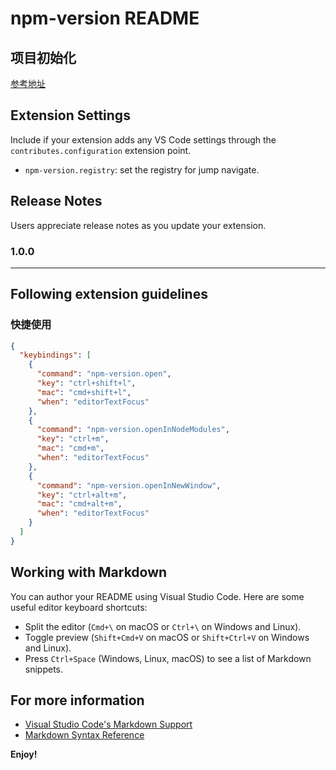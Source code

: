 # npm-version README

## 项目初始化

[参考地址](https://code.visualstudio.com/api/get-started/your-first-extension)

## Extension Settings

Include if your extension adds any VS Code settings through the `contributes.configuration` extension point.

- `npm-version.registry`: set the registry for jump navigate.

## Release Notes

Users appreciate release notes as you update your extension.

### 1.0.0

---

## Following extension guidelines

### 快捷使用

```json
{
  "keybindings": [
    {
      "command": "npm-version.open",
      "key": "ctrl+shift+l",
      "mac": "cmd+shift+l",
      "when": "editorTextFocus"
    },
    {
      "command": "npm-version.openInNodeModules",
      "key": "ctrl+m",
      "mac": "cmd+m",
      "when": "editorTextFocus"
    },
    {
      "command": "npm-version.openInNewWindow",
      "key": "ctrl+alt+m",
      "mac": "cmd+alt+m",
      "when": "editorTextFocus"
    }
  ]
}
```

## Working with Markdown

You can author your README using Visual Studio Code. Here are some useful editor keyboard shortcuts:

- Split the editor (`Cmd+\` on macOS or `Ctrl+\` on Windows and Linux).
- Toggle preview (`Shift+Cmd+V` on macOS or `Shift+Ctrl+V` on Windows and Linux).
- Press `Ctrl+Space` (Windows, Linux, macOS) to see a list of Markdown snippets.

## For more information

- [Visual Studio Code's Markdown Support](http://code.visualstudio.com/docs/languages/markdown)
- [Markdown Syntax Reference](https://help.github.com/articles/markdown-basics/)

**Enjoy!**
